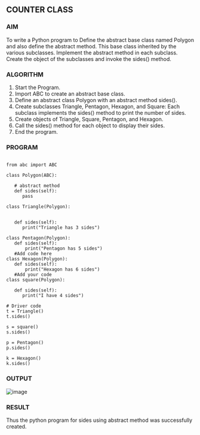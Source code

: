 

## COUNTER CLASS

### AIM  

To write a Python program to Define the abstract base class named Polygon and also define the abstract method. This base class inherited by the various subclasses. Implement the abstract method in each subclass.
Create the object of the subclasses and invoke the sides() method.

### ALGORITHM

1. Start the Program.
2. Import ABC to create an abstract base class.
3. Define an abstract class Polygon with an abstract method sides().
4. Create subclasses Triangle, Pentagon, Hexagon, and Square:
   Each subclass implements the sides() method to print the number of sides.
5. Create objects of Triangle, Square, Pentagon, and Hexagon.
6. Call the sides() method for each object to display their sides.
7. End the program.

### PROGRAM

```

from abc import ABC  
  
class Polygon(ABC):   
  
   # abstract method   
   def sides(self):   
      pass  
  
class Triangle(Polygon):   
  
     
   def sides(self):   
      print("Triangle has 3 sides")   
  
class Pentagon(Polygon):   
   def sides(self):
       print("Pentagon has 5 sides")
   #Add code here
class Hexagon(Polygon):   
   def sides(self):
       print("Hexagon has 6 sides")
   #Add your code
class square(Polygon):   
  
   def sides(self):   
      print("I have 4 sides")   
  
# Driver code   
t = Triangle()   
t.sides()  
  
s = square()   
s.sides()
  
p = Pentagon()   
p.sides()
  
k = Hexagon()   
k.sides()

```

### OUTPUT

![image](https://github.com/user-attachments/assets/74d90fd7-70aa-4d1d-ac81-52660a4cbca0)

### RESULT

Thus the python program for sides using abstract method was successfully created.
